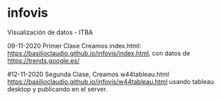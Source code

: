 # infovis
Visualización de datos - ITBA

 09-11-2020 Primer Clase Creamos index.html: https://basilioclaudio.github.io/infovis/index.html,  con datos de https://trends.google.es/ 
 
 #12-11-2020 Segunda Clase, Creamos w44tableau.html https://basilioclaudio.github.io/infovis/w44tableau.html usando tableau desktop y publicando en el server.
